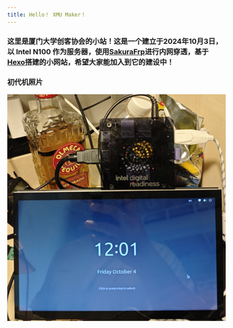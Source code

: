 ```yaml
---
title: Hello！ XMU Maker！
---
```


### 这里是厦门大学创客协会的小站！这是一个建立于2024年10月3日，以 Intel N100 作为服务器，使用[SakuraFrp](https://www.natfrp.com)进行内网穿透，基于[Hexo](https://hexo.io/)搭建的小网站，希望大家能加入到它的建设中！

### 初代机照片

![alt text](picture_update/inteln100.png)
